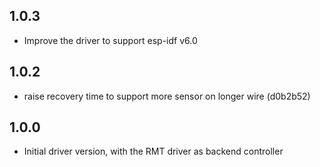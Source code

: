 ## 1.0.3

- Improve the driver to support esp-idf v6.0

## 1.0.2

- raise recovery time to support more sensor on longer wire (d0b2b52)

## 1.0.0

- Initial driver version, with the RMT driver as backend controller
